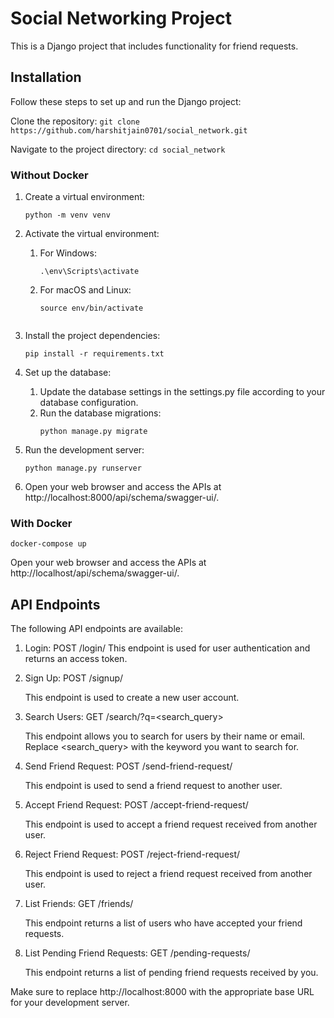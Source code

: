 # Social Networking Project

This is a Django project that includes functionality for friend requests.

## Installation

Follow these steps to set up and run the Django project:

Clone the repository:
   `git clone https://github.com/harshitjain0701/social_network.git`

Navigate to the project directory:
   `cd social_network`


### Without Docker

1. Create a virtual environment:
   ```shell
   python -m venv venv

2. Activate the virtual environment:
    1. For Windows:
        ```shell
       .\env\Scripts\activate

    2. For macOS and Linux:
        ```shell
       source env/bin/activate


3. Install the project dependencies:
    ```shell
    pip install -r requirements.txt

4. Set up the database:

    1. Update the database settings in the settings.py file according to your database configuration.
    2. Run the database migrations:
        ```shell
        python manage.py migrate

5. Run the development server:
   ```shell
   python manage.py runserver

6. Open your web browser and access the APIs at http://localhost:8000/api/schema/swagger-ui/.

### With Docker
    docker-compose up
Open your web browser and access the APIs at http://localhost/api/schema/swagger-ui/.

## API Endpoints
The following API endpoints are available:

1. Login: POST /login/
    This endpoint is used for user authentication and returns an access token.
2. Sign Up: POST /signup/

    This endpoint is used to create a new user account.
3. Search Users: GET /search/?q=<search_query>

    This endpoint allows you to search for users by their name or email.
    Replace <search_query> with the keyword you want to search for.
4. Send Friend Request: POST /send-friend-request/

    This endpoint is used to send a friend request to another user.
5. Accept Friend Request: POST /accept-friend-request/

    This endpoint is used to accept a friend request received from another user.
6. Reject Friend Request: POST /reject-friend-request/

    This endpoint is used to reject a friend request received from another user.
7. List Friends: GET /friends/

    This endpoint returns a list of users who have accepted your friend requests.
8. List Pending Friend Requests: GET /pending-requests/

    This endpoint returns a list of pending friend requests received by you.


Make sure to replace http://localhost:8000 with the appropriate base URL for your development server.





